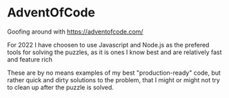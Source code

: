 # AdventOfCode
Goofing around with https://adventofcode.com/


For 2022 I have choosen to use Javascript and Node.js as the prefered tools for solving the puzzles, as it is ones I know best and are relatively fast and feature rich

These are by no means examples of my best "production-ready" code, but rather quick and dirty solutions to the problem, that I might or might not try to clean up after the puzzle is solved.
